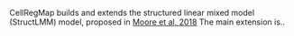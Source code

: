 CellRegMap builds and extends the structured linear mixed model (StructLMM) model, proposed in [Moore et al, 2018](https://www.nature.com/articles/s41588-018-0271-0)
The main extension is.. 
